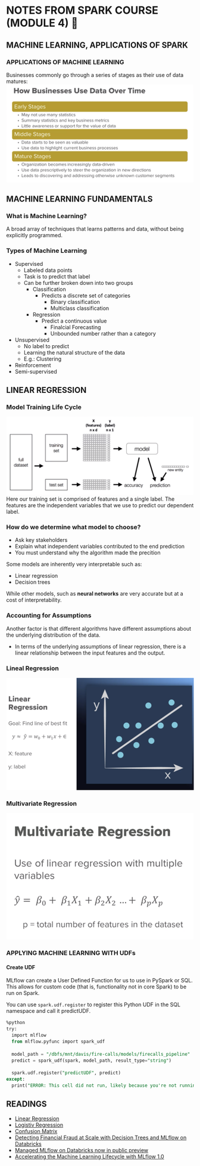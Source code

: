 # NOTES FROM SPARK COURSE (MODULE 4) :book:
## MACHINE LEARNING, APPLICATIONS OF SPARK

### APPLICATIONS OF MACHINE LEARNING

Businesses commonly go through a series of stages as their use of data matures:
![alt text](https://github.com/Immich/DataScienceSpecialization/blob/master/SPARK/imgs/databusinessovertime.png "Data use on business over time")

## MACHINE LEARNING FUNDAMENTALS

### What is Machine Learning?
A broad array of techniques that learns patterns and data, without being explicitly programmed.

### Types of Machine Learning
* Supervised
  * Labeled data points
  * Task is to predict that label
  * Can be further broken down into two groups
    * Classification
      * Predicts a discrete set of categories
        * Binary classification
        * Multiclass classification
    * Regression
      * Predict a continuous value
        * Finalcial Forecasting
        * Unbounded number rather than a category
* Unsupervised
  * No label to predict
  * Learning the natural structure of the data
  * E.g.: Clustering
* Reinforcement
* Semi-supervised


## LINEAR REGRESSION
### Model Training Life Cycle
![alt text](https://github.com/Immich/DataScienceSpecialization/blob/master/SPARK/imgs/modellifecycle.png "Model Training Life Cycle")
Here our training set is comprised of features and a single label. The features are the independent variables that we use to predict our dependent label.

### How do we determine what model to choose?
* Ask key stakeholders
* Explain what independent variables contributed to the end prediction
* You must understand why the algorithm made the precition

Some models are inherently very interpretable such as:
* Linear regression
* Decision trees
 
While other models, such as **neural networks** are very accurate but at a cost of interpretability.
 
### Accounting for Assumptions
 
Another factor is that different algorithms have different assumptions about the underlying distribution of the data.

* In terms of the underlying assumptions of linear regression, there is a linear relationship between the input features and the output.

### Lineal Regression

![alt text](https://github.com/Immich/DataScienceSpecialization/blob/master/SPARK/imgs/lr.png "Linear regression")

### Multivariate Regression
![alt text](https://github.com/Immich/DataScienceSpecialization/blob/master/SPARK/imgs/MultivariateRegression.png "Multivariate LR")


### APPLYING MACHINE LEARNING WITH UDFs

#### Create UDF
MLflow can create a User Defined Function for us to use in PySpark or SQL. This allows for custom code (that is, functionality not in core Spark) to be run on Spark.

You can use `spark.udf.register` to register this Python UDF in the SQL namespace and call it predictUDF.
```sql
%python
try:
  import mlflow
  from mlflow.pyfunc import spark_udf

  model_path = "/dbfs/mnt/davis/fire-calls/models/firecalls_pipeline"
  predict = spark_udf(spark, model_path, result_type="string")

  spark.udf.register("predictUDF", predict)
except:
  print("ERROR: This cell did not run, likely because you're not running the correct version of software. Please use a cluster with `DBR 5.5 ML` rather than `DBR 5.5` or a different cluster version.")
```



## READINGS
* [Linear Regression](https://www.khanacademy.org/math/ap-statistics/bivariate-data-ap/least-squares-regression/v/regression-residual-intro)
* [Logistiv Regression](https://towardsdatascience.com/logistic-regression-detailed-overview-46c4da4303bc)
* [Confusion Matrix](https://en.wikipedia.org/wiki/Confusion_matrix)
* [Detecting Financial Fraud at Scale with Decision Trees and MLflow on Databricks](https://databricks.com/blog/2019/05/02/detecting-financial-fraud-at-scale-with-decision-trees-and-mlflow-on-databricks.html)
* [Managed MLflow on Databricks now in public preview](https://databricks.com/blog/2019/03/06/managed-mlflow-on-databricks-now-in-public-preview.html)
* [Accelerating the Machine Learning Lifecycle with MLflow 1.0](https://www.youtube.com/watch?v=QJW_kkRWAUs&feature=youtu.be&t=1377)
